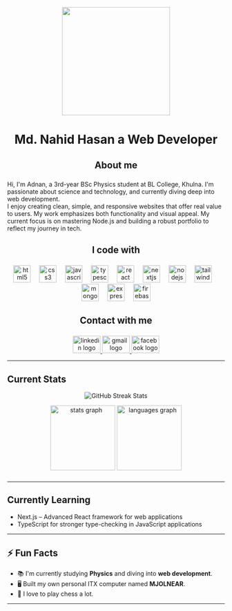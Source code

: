 <div align="center">
  <img height="250" src="https://i.ibb.co.com/C327KzYD/Neutral-Creative-Professional-Linked-In-Article-Cover-Image.jpg"  />
</div>

###

<h1 align="center">Md. Nahid Hasan a Web Developer</h1>

###

<h2 align="center">About me</h2>

###

<p align="left">Hi, I'm Adnan, a 3rd-year BSc Physics student at BL College, Khulna. I'm passionate about science and technology, and currently diving deep into web development.<br>I enjoy creating clean, simple, and responsive websites that offer real value to users. My work emphasizes both functionality and visual appeal. My current focus is on mastering Node.js and building a robust portfolio to reflect my journey in tech.</p>

###

<h2 align="center">I code with</h2>

###

<div align="center">
  <img src="https://skillicons.dev/icons?i=html" height="40" alt="html5 logo"  />
  <img width="12" />
  <img src="https://skillicons.dev/icons?i=css" height="40" alt="css3 logo"  />
  <img width="12" />
  <img src="https://skillicons.dev/icons?i=js" height="40" alt="javascript logo"  />
  <img width="12" />
  <img src="https://skillicons.dev/icons?i=ts" height="40" alt="typescript logo"  />
  <img width="12" />
  <img src="https://skillicons.dev/icons?i=react" height="40" alt="react logo"  />
  <img width="12" />
  <img src="https://cdn.jsdelivr.net/gh/devicons/devicon/icons/nextjs/nextjs-original.svg" height="40" alt="nextjs logo"  />
  <img width="12" />
  <img src="https://cdn.simpleicons.org/nodedotjs/339933" height="40" alt="nodejs logo"  />
  <img width="12" />
  <img src="https://cdn.simpleicons.org/tailwindcss/06B6D4" height="40" alt="tailwindcss logo"  />
  <img width="12" />
  <img src="https://skillicons.dev/icons?i=mongodb" height="40" alt="mongodb logo"  />
  <img width="12" />
  <img src="https://skillicons.dev/icons?i=express" height="40" alt="express logo"  />
  <img width="12" />
  <img src="https://skillicons.dev/icons?i=firebase" height="40" alt="firebase logo"  />
</div>

###

<h2 align="center">Contact with me</h2>

###

<div align="center">
  <a href="https://www.linkedin.com/in/this-is-nahid-hasan/" target="_blank">
    <img src="https://raw.githubusercontent.com/maurodesouza/profile-readme-generator/master/src/assets/icons/social/linkedin/default.svg" width="64" height="40" alt="linkedin logo"  />
  </a>
  <a href="nahidhasan3.1416@gmail.com" target="_blank">
    <img src="https://raw.githubusercontent.com/maurodesouza/profile-readme-generator/master/src/assets/icons/social/gmail/default.svg" width="64" height="40" alt="gmail logo"  />
  </a>
  <a href="https://www.facebook.com/profile.php?id=100013639030004" target="_blank">
    <img src="https://raw.githubusercontent.com/maurodesouza/profile-readme-generator/master/src/assets/icons/social/facebook/default.svg" width="64" height="40" alt="facebook logo"  />
  </a>
</div>

---

## Current Stats
<p align="center">
  <img src="https://github-readme-streak-stats.herokuapp.com/?user=adnanahid&theme=radical" alt="GitHub Streak Stats" />
</p>
<div align="center">
  <img src="https://github-readme-stats.vercel.app/api?username=adnanahid&hide_title=false&hide_rank=false&show_icons=true&include_all_commits=true&count_private=true&disable_animations=false&theme=dracula&locale=en&hide_border=false&order=1" height="150" alt="stats graph"  />
  <img src="https://github-readme-stats.vercel.app/api/top-langs?username=adnanahid&locale=en&hide_title=false&layout=compact&card_width=320&langs_count=5&theme=dracula&hide_border=false&order=2" height="150" alt="languages graph"  />
</div>

###

---

## Currently Learning
- Next.js – Advanced React framework for web applications
- TypeScript for stronger type-checking in JavaScript applications

---

## ⚡ Fun Facts
- 📚 I'm currently studying **Physics** and diving into **web development**.
- 🖥️ Built my own personal ITX computer named **MJOLNEAR**.
- 🎨 I love to play chess a lot.

---
